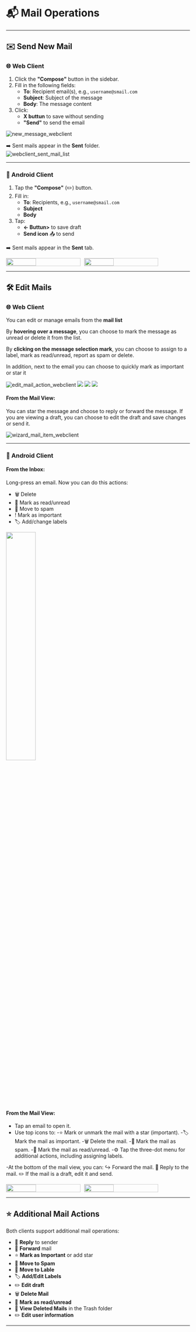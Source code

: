 # 📬 Mail Operations

---

## ✉️ Send New Mail

### 🌐 Web Client

1. Click the **"Compose"** button in the sidebar.
2. Fill in the following fields:
   - **To**: Recipient email(s), e.g., `username@smail.com`
   - **Subject**: Subject of the message
   - **Body**: The message content
3. Click:
   - **X buttun** to save without sending
   - **"Send"** to send the email

![new_message_webclient](images/new_message_webclient.png)

➡️ Sent mails appear in the **Sent** folder.  
![webclient_sent_mail_list](images/webclient_sent_mail_list.png)

---

### 📱 Android Client

1. Tap the **"Compose"** (✏️) button.
2. Fill in:
   - **To**: Recipients, e.g., `username@smail.com`
   - **Subject**
   - **Body**
3. Tap:
   - **<- Buttun>** to save draft
   - **Send icon** 📤 to send

➡️ Sent mails appear in the **Sent** tab.  

<div style="display: flex; gap: 10px;">
  <img src="images/app_sendMSG.jpg" width="40%" style="border:1px solid #ccc;"/>
  <img src="images/app_sidebar.jpg" width="40%" style="border:1px solid #ccc;"/>
</div>

---

## 🛠️ Edit Mails

### 🌐 Web Client

You can edit or manage emails from the **mail list**

By **hovering over a message**, you can choose to mark the message as unread or delete it from the list.

By **clicking on the message selection mark**, you can choose to assign to a label, mark as read/unread, report as spam or delete.

In addition, next to the email you can choose to quickly mark as important or star it

![edit_mail_action_webclient](images/web_sendMSG.png)
![](images/web_choose_msg.png)
![](images/web_delete-mark.png)
![](images/web_sent.png)


#### From the Mail View:
You can star the message and choose to reply or forward the message.
If you are viewing a draft, you can choose to edit the draft and save changes or send it.
  
![wizard_mail_item_webclient](images/web_replay.png)

---

### 📱 Android Client

#### From the Inbox:
Long-press an email.
Now you can do this actions:
   - 🗑️ Delete
   - 📩 Mark as read/unread
   - 🚫 Move to spam
   - ! Mark as important
   - 🏷️ Add/change labels

<img src="images/app_toolbar.jpg" width="40%">

#### From the Mail View:
- Tap an email to open it.
- Use top icons to:
  -⭐ Mark or unmark the mail with a star (important).
  -🏷️ Mark the mail as important.
  -🗑️ Delete the mail.
  -🚫 Mark the mail as spam.
  -📩 Mark the mail as read/unread.
  -⚙️ Tap the three-dot menu for additional actions, including assigning labels.

-At the bottom of the mail view, you can:
↪️ Forward the mail.
💬 Reply to the mail.
✏️ If the mail is a draft, edit it and send.


<div style="display: flex; gap: 10px;">
  <img src="images/app_mail_details.jpg" width="40%" style="border:1px solid #ccc;"/>
  <img src="images/app_draft.jpg" width="40%" style="border:1px solid #ccc;"/>
</div>


---

## ⭐ Additional Mail Actions

Both clients support additional mail operations:

- 🔁 **Reply** to sender
- 🔀 **Forward** mail
- ⭐ **Mark as Important** or add star
- 🚫 **Move to Spam**
- 📁 **Move to Lable**
- 🏷️ **Add/Edit Labels**
- ✏️ **Edit draft**
- 🗑️ **Delete Mail**
- 📩 **Mark as read/unread**
- 🔎 **View Deleted Mails** in the Trash folder
- ✏️ **Edit user information**

---
